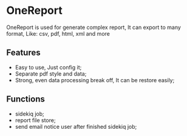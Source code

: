 # OneReport
OneReport is used for generate complex report, It can export to many format, Like: csv, pdf, html, xml and more

## Features
- Easy to use, Just config it;
- Separate pdf style and data;
- Strong, even data processing break off, It can be restore easily;

## Functions
- sidekiq job;
- report file store;
- send email notice user after finished sidekiq job;
